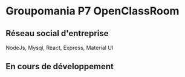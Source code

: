 # Groupomania P7 OpenClassRoom

## Réseau social d'entreprise

NodeJs, Mysql, React, Express, Material UI

## En cours de développement

